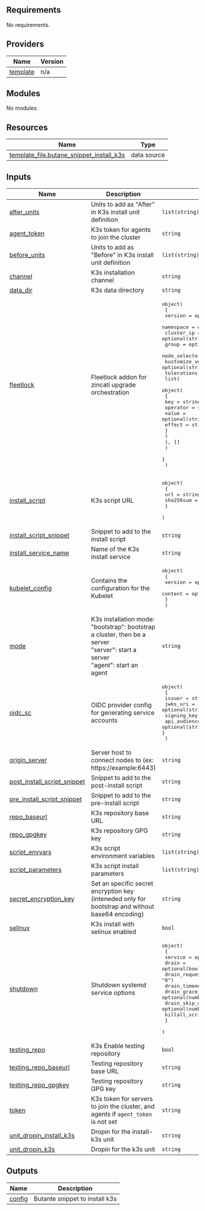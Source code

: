 <!-- BEGIN_TF_DOCS -->
## Requirements

No requirements.

## Providers

| Name | Version |
|------|---------|
| <a name="provider_template"></a> [template](#provider\_template) | n/a |

## Modules

No modules.

## Resources

| Name | Type |
|------|------|
| [template_file.butane_snippet_install_k3s](https://registry.terraform.io/providers/hashicorp/template/latest/docs/data-sources/file) | data source |

## Inputs

| Name | Description | Type | Default | Required |
|------|-------------|------|---------|:--------:|
| <a name="input_after_units"></a> [after\_units](#input\_after\_units) | Units to add as "After" in K3s install unit definition | `list(string)` | `[]` | no |
| <a name="input_agent_token"></a> [agent\_token](#input\_agent\_token) | K3s token for agents to join the cluster | `string` | `""` | no |
| <a name="input_before_units"></a> [before\_units](#input\_before\_units) | Units to add as "Before" in K3s install unit definition | `list(string)` | `[]` | no |
| <a name="input_channel"></a> [channel](#input\_channel) | K3s installation channel | `string` | `"stable"` | no |
| <a name="input_data_dir"></a> [data\_dir](#input\_data\_dir) | K3s data directory | `string` | `"/var/lib/rancher/k3s"` | no |
| <a name="input_fleetlock"></a> [fleetlock](#input\_fleetlock) | Fleetlock addon for zincati upgrade orchestration | <pre>object(<br>    {<br>      version           = optional(string, "v0.4.0")<br>      namespace         = optional(string, "fleetlock")<br>      cluster_ip        = optional(string, "10.43.0.15")<br>      group             = optional(string)<br>      node_selectors    = optional(list(map(string)), [])<br>      kustomize_version = optional(string, "5.4.2")<br>      tolerations = optional(<br>        list(<br>          object(<br>            {<br>              key      = string<br>              operator = string<br>              value    = optional(string)<br>              effect   = string<br>            }<br>          )<br>        ), []<br>      )<br>    }<br>  )</pre> | `null` | no |
| <a name="input_install_script"></a> [install\_script](#input\_install\_script) | K3s script URL | <pre>object(<br>    {<br>      url       = string<br>      sha256sum = string<br>    }<br>  )</pre> | <pre>{<br>  "sha256sum": "88152dfac36254d75dd814d52960fd61574e35bc47d8c61f377496a7580414f3",<br>  "url": "https://raw.githubusercontent.com/k3s-io/k3s/7e59376bb91d451d3eaf16b9a3f80ae4d711b2bc/install.sh"<br>}</pre> | no |
| <a name="input_install_script_snippet"></a> [install\_script\_snippet](#input\_install\_script\_snippet) | Snippet to add to the install script | `string` | `""` | no |
| <a name="input_install_service_name"></a> [install\_service\_name](#input\_install\_service\_name) | Name of the K3s install service | `string` | `"install-k3s.service"` | no |
| <a name="input_kubelet_config"></a> [kubelet\_config](#input\_kubelet\_config) | Contains the configuration for the Kubelet | <pre>object(<br>    {<br>      version = optional(string, "v1beta1")<br>      content = optional(string, "")<br>    }<br>  )</pre> | <pre>{<br>  "content": "",<br>  "version": "v1beta1"<br>}</pre> | no |
| <a name="input_mode"></a> [mode](#input\_mode) | K3s installation mode:<br>"bootstrap": bootstrap a cluster, then be a server<br>"server": start a server<br>"agent": start an agent | `string` | `"bootstrap"` | no |
| <a name="input_oidc_sc"></a> [oidc\_sc](#input\_oidc\_sc) | OIDC provider config for generating service accounts | <pre>object(<br>    {<br>      issuer        = string<br>      jwks_uri      = optional(string, "")<br>      signing_key   = string<br>      api_audiences = optional(string, "https://kubernetes.default.svc.cluster.local,k3s")<br>    }<br>  )</pre> | `null` | no |
| <a name="input_origin_server"></a> [origin\_server](#input\_origin\_server) | Server host to connect nodes to (ex: https://example:6443) | `string` | `""` | no |
| <a name="input_post_install_script_snippet"></a> [post\_install\_script\_snippet](#input\_post\_install\_script\_snippet) | Snippet to add to the post-install script | `string` | `""` | no |
| <a name="input_pre_install_script_snippet"></a> [pre\_install\_script\_snippet](#input\_pre\_install\_script\_snippet) | Snippet to add to the pre-install script | `string` | `""` | no |
| <a name="input_repo_baseurl"></a> [repo\_baseurl](#input\_repo\_baseurl) | K3s repository base URL | `string` | `"https://rpm.rancher.io/k3s/stable/common/coreos/noarch/"` | no |
| <a name="input_repo_gpgkey"></a> [repo\_gpgkey](#input\_repo\_gpgkey) | K3s repository GPG key | `string` | `"https://rpm.rancher.io/public.key"` | no |
| <a name="input_script_envvars"></a> [script\_envvars](#input\_script\_envvars) | K3s script environment variables | `list(string)` | `[]` | no |
| <a name="input_script_parameters"></a> [script\_parameters](#input\_script\_parameters) | K3s script install parameters | `list(string)` | `[]` | no |
| <a name="input_secret_encryption_key"></a> [secret\_encryption\_key](#input\_secret\_encryption\_key) | Set an specific secret encryption key (inteneded only for bootstrap and without base64 encoding) | `string` | `""` | no |
| <a name="input_selinux"></a> [selinux](#input\_selinux) | K3s install with selinux enabled | `bool` | `true` | no |
| <a name="input_shutdown"></a> [shutdown](#input\_shutdown) | Shutdown systemd service options | <pre>object(<br>    {<br>      service                            = optional(bool, true)<br>      drain                              = optional(bool, true)<br>      drain_request_timeout              = optional(string, "0")<br>      drain_timeout                      = optional(string, "0")<br>      drain_grace_period                 = optional(number, -1)<br>      drain_skip_wait_for_delete_timeout = optional(number, 0)<br>      killall_script                     = optional(bool, true)<br>    }<br>  )</pre> | <pre>{<br>  "drain": true,<br>  "drain_grace_period": -1,<br>  "drain_request_timeout": "0",<br>  "drain_skip_wait_for_delete_timeout": 0,<br>  "drain_timeout": "0",<br>  "killall_script": true,<br>  "service": true<br>}</pre> | no |
| <a name="input_testing_repo"></a> [testing\_repo](#input\_testing\_repo) | K3s Enable testing repository | `bool` | `false` | no |
| <a name="input_testing_repo_baseurl"></a> [testing\_repo\_baseurl](#input\_testing\_repo\_baseurl) | Testing repository base URL | `string` | `"https://rpm-testing.rancher.io/k3s/testing/common/coreos/noarch/"` | no |
| <a name="input_testing_repo_gpgkey"></a> [testing\_repo\_gpgkey](#input\_testing\_repo\_gpgkey) | Testing repository GPG key | `string` | `"https://rpm-testing.rancher.io/public.key"` | no |
| <a name="input_token"></a> [token](#input\_token) | K3s token for servers to join the cluster, and agents if `agent_token` is not set | `string` | `""` | no |
| <a name="input_unit_dropin_install_k3s"></a> [unit\_dropin\_install\_k3s](#input\_unit\_dropin\_install\_k3s) | Dropin for the install-k3s unit | `string` | `""` | no |
| <a name="input_unit_dropin_k3s"></a> [unit\_dropin\_k3s](#input\_unit\_dropin\_k3s) | Dropin for the k3s unit | `string` | `""` | no |

## Outputs

| Name | Description |
|------|-------------|
| <a name="output_config"></a> [config](#output\_config) | Butante snippet to install k3s |
<!-- END_TF_DOCS -->
